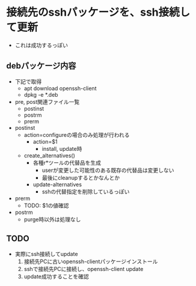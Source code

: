 # 接続先のsshパッケージを、ssh接続して更新

* これは成功するっぽい

## debパッケージ内容

* 下記で取得
  * apt download openssh-client
  * dpkg -e *.deb
* pre, post関連ファイル一覧
  * postinst
  * postrm
  * prerm
* postinst
  * action=configureの場合のみ処理が行われる
    * action=$1
      * install, update時
  * create_alternatives()
    * 各種r*ツールの代替品を生成
      * userが変更した可能性のある既存の代替品は変更しない
      * 最後にcleanupするとかなんとか
    * update-alternatives
      * sshの代替指定を削除しているっぽい
* prerm
  * TODO: $1の値確認
* postrm
  * purge時以外は処理なし

## TODO

* 実際にssh接続してupdate
  1. 接続先PCに古いopenssh-clientパッケージインストール
  2. sshで接続先PCに接続し、openssh-client update
  3. update成功することを確認
 